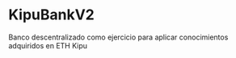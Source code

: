 # KipuBankV2
Banco descentralizado como ejercicio para aplicar conocimientos adquiridos en ETH Kipu
